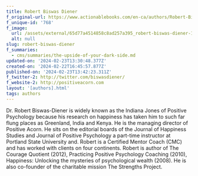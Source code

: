 ```yaml
---
title: Robert Biswas Diener
f_original-url: https://www.actionablebooks.com/en-ca/authors/Robert-Biswas-Diener/
f_unique-id: '768'
f_image:
  url: /assets/external/65d77a4514858c8ad257a395_robert-biswas-diener-180x220.jpeg
  alt: null
slug: robert-biswas-diener
f_summaries:
  - cms/summaries/the-upside-of-your-dark-side.md
updated-on: '2024-02-23T13:30:48.377Z'
created-on: '2024-02-22T16:45:57.877Z'
published-on: '2024-02-23T13:42:23.311Z'
f_twitter-2: http://twitter.com/biswasdiener/
f_website-2: http://positiveacorn.com
layout: '[authors].html'
tags: authors
---
```


Dr. Robert Biswas-Diener is widely known as the Indiana Jones of Positive Psychology because his research on happiness has taken him to such far flung places as Greenland, India and Kenya. He is the managing director of Positive Acorn. He sits on the editorial boards of the Journal of Happiness Studies and Journal of Positive Psychology a part-time instructor at Portland State University and. Robert is a Certified Mentor Coach (CMC) and has worked with clients on four continents. Robert is author of The Courage Quotient (2012), Practicing Positive Psychology Coaching (2010), Happiness: Unlocking the mysteries of psychological wealth (2008). He is also co-founder of the charitable mission The Strengths Project.
